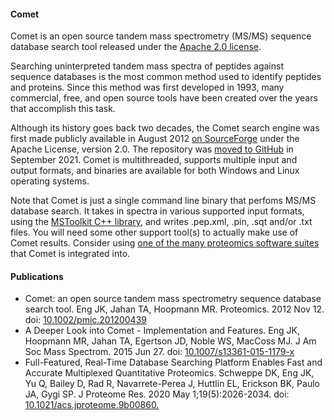 #### Comet

Comet is an open source tandem mass spectrometry (MS/MS) sequence database search tool released under the [Apache 2.0 license](https://www.apache.org/licenses/LICENSE-2.0).

Searching uninterpreted tandem mass spectra of peptides against sequence databases is the most common method used to identify peptides and proteins. Since this method was first developed in 1993, many commercial, free, and open source tools have been created over the years that accomplish this task.

Although its history goes back two decades, the Comet search engine was first made publicly available in August 2012 [on SourceForge](https://sourceforge.net/projects/comet-ms/) under the Apache License, version 2.0. The repository was [moved to GitHub](https://github.com/UWPR/Comet) in September 2021.  Comet is multithreaded, supports multiple input and output formats, and binaries are available for both Windows and Linux operating systems.

Note that Comet is just a single command line binary that perfoms  MS/MS database search. It takes in spectra in various supported input formats, using the [MSToolkit C++ library](https://github.com/mhoopmann/mstoolkit), and writes .pep.xml, .pin, .sqt and/or .txt files. You will need some other support tool(s) to actually make use of Comet results. Consider using [one of the many proteomics software suites](./releases/) that Comet is integrated into.


#### Publications
- Comet: an open source tandem mass spectrometry sequence database search tool.
Eng JK, Jahan TA, Hoopmann MR. Proteomics. 2012 Nov 12.
doi: [10.1002/pmic.201200439](http://onlinelibrary.wiley.com/doi/10.1002/pmic.201200439/abstract)
- A Deeper Look into Comet - Implementation and Features.
Eng JK, Hoopmann MR, Jahan TA, Egertson JD, Noble WS, MacCoss MJ. J Am Soc Mass Spectrom. 2015 Jun 27.
doi: [10.1007/s13361-015-1179-x](http://link.springer.com/article/10.1007%2Fs13361-015-1179-x)
- Full-Featured, Real-Time Database Searching Platform Enables Fast and Accurate Multiplexed Quantitative Proteomics.
Schweppe DK, Eng JK, Yu Q, Bailey D, Rad R, Navarrete-Perea J, Huttlin EL, Erickson BK, Paulo JA, Gygi SP.
J Proteome Res. 2020 May 1;19(5):2026-2034.
doi: [10.1021/acs.jproteome.9b00860.](https://pubs.acs.org/doi/abs/10.1021/acs.jproteome.9b00860)
